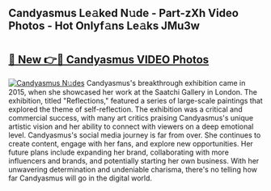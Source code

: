## Candyasmus Le𝚊ked N𝚞de - Part-zXh Video Photos - Hot Onlyf𝚊ns Le𝚊ks JMu3w

# <h2><a href="http://ab12244.deff.icu/?id=Candyasmus">🔗 New 👉🔴 Candyasmus VIDEO Photos</a></h2>

[![Candyasmus N𝚞des](https://i.imgur.com/rIISA9y.gif)](http://ab12244.deff.icu/?id=Candyasmus)
Candyasmus's breakthrough exhibition came in 2015, when she showcased her work at the Saatchi Gallery in London. The exhibition, titled "Reflections," featured a series of large-scale paintings that explored the theme of self-reflection. The exhibition was a critical and commercial success, with many art critics praising Candyasmus's unique artistic vision and her ability to connect with viewers on a deep emotional level. Candyasmus's social media journey is far from over. She continues to create content, engage with her fans, and explore new opportunities. Her future plans include expanding her brand, collaborating with more influencers and brands, and potentially starting her own business. With her unwavering determination and undeniable charisma, there's no telling how far Candyasmus will go in the digital world.
